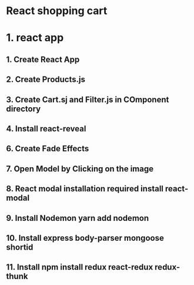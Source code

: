 # React shopping cart
# 1. react app
## 1. Create React App 
## 2. Create Products.js
## 3. Create Cart.sj and Filter.js in COmponent directory
## 4.  Install react-reveal
## 6. Create Fade Effects
## 7. Open Model by Clicking on the image 
## 8. React modal installation required install react-modal
## 9. Install Nodemon yarn add nodemon
## 10. Install express body-parser mongoose shortid
## 11. Install npm install redux react-redux redux-thunk
